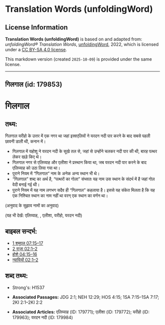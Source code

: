 # Translation Words (unfoldingWord)

## License Information

**Translation Words (unfoldingWord)** is based on and adapted from: _unfoldingWord® Translation Words_, [unfoldingWord](https://unfoldingword.org/utw), 2022, which is licensed under a [CC BY-SA 4.0 license](https://creativecommons.org/licenses/by-sa/4.0/legalcode.en).

This markdown version (created `2025-10-09`) is provided under the same license.



--------------------------------

## गिलगाल (id: 179853)

गिलगाल
======

तथ्य:
-----

गिलगाल यरीहो के उत्तर में एक नगर था जहां इस्राएलियों ने यरदन नदी पार करने के बाद सबसे पहली छावनी डाली थी, कनान में।

* गिलगाल में यहोशू ने यरदन नदी के सूखे तल से, जहां से उन्होंने चलकर नदी पार की थी, बारह पत्थर लेकर खड़े किए थे।
* गिलगाल नगर से एलिय्याह और एलीशा ने प्रस्थान किया था, जब यरदन नदी पार करने के बाद एलिय्याह को उठा लिया गया था।
* पुराने नियम में “गिलगाल” नाम के अनेक अन्य स्थान भी थे।
* “गिलगाल” शब्द का अर्थ है, “पत्थरों का गोला” संभवतः यह नाम उस स्थान के संदर्भ में है जहां गोल वेदी बनाई गई थी।
* पुराने नियम में यह नाम लगभग सदैव ही “गिलगाल” कहलाया है। इससे यह संकेत मिलता है कि यह एक निश्चित स्थान का नाम नहीं था वरन् एक स्थान का वर्णन था।

(अनुवाद के सुझाव नामों का अनुवाद)

(यह भी देखें: एलिय्याह, , एलीशा, यरीहो, यरदन नदी)

बाइबल सन्दर्भ:
--------------

* [1 शमूएल 07:15–17](https://ref.ly/1Sam0:0)
* [2 राजा 02:1–2](https://ref.ly/2Kgs0:0)
* [होशे 04:15–16](https://ref.ly/Hos4:15-Hos4:16)
* [न्यायियों 02:1–2](https://ref.ly/Judg2:1-Judg2:2)

शब्द तथ्य:
----------

* Strong's: H1537

* **Associated Passages:** JDG 2:1; NEH 12:29; HOS 4:15; 1SA 7:15–1SA 7:17; 2KI 2:1–2KI 2:2
* **Associated Articles:** एलिय्याह (ID: 179771); एलीशा (ID: 179772); यरीहो (ID: 179963); यरदन नदी (ID: 179984)

